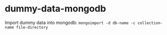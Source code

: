 # dummy-data-mongodb
Import dummy data into mongodb: 
```mongoimport -d db-name -c collection-name file-directory```
